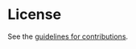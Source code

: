# License

See the
[guidelines for contributions](https://github.com/ekr/draft-rescorla-tigress-http/blob/main/CONTRIBUTING.md).
